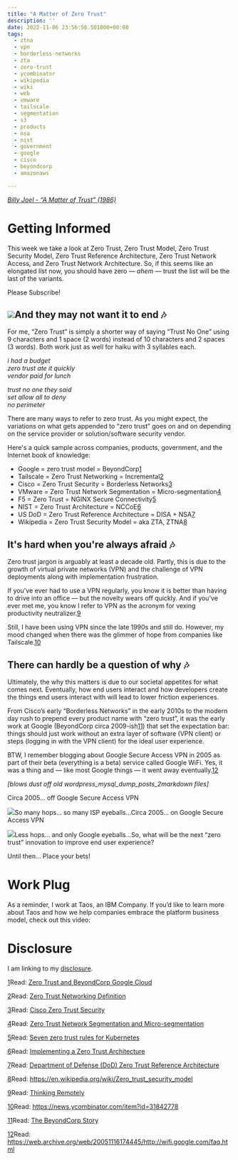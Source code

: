 ```yaml
---
title: "A Matter of Zero Trust"
description: ''
date: 2022-11-06 23:56:58.501000+00:00
tags:
  - ztna
  - vpn
  - borderless-networks
  - zta
  - zero-trust
  - ycombinator
  - wikipedia
  - wiki
  - web
  - vmware
  - tailscale
  - segmentation
  - s3
  - products
  - nsa
  - nist
  - government
  - google
  - cisco
  - beyondcorp
  - amazonaws

---
```


*[Billy Joel - “A Matter of Trust” (1986)](https://www.youtube.com/watch?v=6yYchgX1fMw)*

Getting Informed
================

This week we take a look at Zero Trust, Zero Trust Model, Zero Trust Security Model, Zero Trust Reference Architecture, Zero Trust Network Access, and Zero Trust Network Architecture. So, if this seems like an elongated list now, you should have zero *— ahem —* trust the list will be the last of the variants.

Please Subscribe!

[![](https://bucketeer-e05bbc84-baa3-437e-9518-adb32be77984.s3.amazonaws.com/public/images/400d3c16-90ab-4348-92bf-0121eec1aff1_940x788.png)](https://substackcdn.com/image/fetch/f_auto,q_auto:good,fl_progressive:steep/https%3A%2F%2Fbucketeer-e05bbc84-baa3-437e-9518-adb32be77984.s3.amazonaws.com%2Fpublic%2Fimages%2F400d3c16-90ab-4348-92bf-0121eec1aff1_940x788.png)And they may not want it to end 🎶
---------------------------------

For me, “Zero Trust” is simply a shorter way of saying “Trust No One” using 9 characters and 1 space (2 words) instead of 10 characters and 2 spaces (3 words). Both work just as well for haiku with 3 syllables each.

*i had a budget  
zero trust ate it quickly  
vendor paid for lunch*

*trust no one they said  
set allow all to deny  
no perimeter*

There are many ways to refer to zero trust. As you might expect, the variations on what gets appended to “zero trust” goes on and on depending on the service provider or solution/software security vendor.

Here's a quick sample across companies, products, government, and the Internet book of knowledge:

* Google = zero trust model = BeyondCorp[1](#footnote-1)
* Tailscale = Zero Trust Networking = Incremental[2](#footnote-2)
* Cisco = Zero Trust Security = Borderless Networks[3](#footnote-3)
* VMware = Zero Trust Network Segmentation = Micro-segmentation[4](#footnote-4)
* F5 = Zero Trust = NGINX Secure Connectivity[5](#footnote-5)
* NIST = Zero Trust Architecture = NCCoE[6](#footnote-6)
* US DoD = Zero Trust Reference Architecture = DISA + NSA[7](#footnote-7)
* Wikipedia = Zero Trust Security Model = aka ZTA, ZTNA[8](#footnote-8)

It's hard when you're always afraid 🎶
-------------------------------------

Zero trust jargon is arguably at least a decade old. Partly, this is due to the growth of virtual private networks (VPN) and the challenge of VPN deployments along with implementation frustration.

If you've ever had to use a VPN regularly, you know it is better than having to drive into an office — but the novelty wears off quickly. And if you’ve ever met me, you know I refer to VPN as the acronym for vexing productivity neutralizer.[9](#footnote-9)

Still, I have been using VPN since the late 1990s and still do. However, my mood changed when there was the glimmer of hope from companies like Tailscale.[10](#footnote-10)

There can hardly be a question of why 🎶
---------------------------------------

Ultimately, the why this matters is due to our societal appetites for what comes next. Eventually, how end users interact and how developers create the things end users interact with will lead to lower friction experiences.

From Cisco’s early “Borderless Networks” in the early 2010s to the modern day rush to prepend every product name with “zero trust”, it was the early work at Google (BeyondCorp circa 2009-ish[11](#footnote-11)) that set the expectation bar: things should just work without an extra layer of software (VPN client) or steps (logging in with the VPN client) for the ideal user experience.

BTW, I remember blogging about Google Secure Access VPN in 2005 as part of their beta (everything is a beta) service called Google WiFi. Yes, it was a thing and — like most Google things — it went away eventually.[12](#footnote-12)

*[blows dust off old wordpress\_mysql\_dump\_posts\_2markdown files]* 

Circa 2005… off Google Secure Access VPN

[![](https://bucketeer-e05bbc84-baa3-437e-9518-adb32be77984.s3.amazonaws.com/public/images/09b59fcf-7557-423d-a013-3d8d4d00ec1e_1714x804.png)](https://substackcdn.com/image/fetch/f_auto,q_auto:good,fl_progressive:steep/https%3A%2F%2Fbucketeer-e05bbc84-baa3-437e-9518-adb32be77984.s3.amazonaws.com%2Fpublic%2Fimages%2F09b59fcf-7557-423d-a013-3d8d4d00ec1e_1714x804.png)So many hops… so many ISP eyeballs…Circa 2005… on Google Secure Access VPN

[![](https://bucketeer-e05bbc84-baa3-437e-9518-adb32be77984.s3.amazonaws.com/public/images/f21f793b-f01f-465f-875c-65729b40e67e_1732x528.png)](https://substackcdn.com/image/fetch/f_auto,q_auto:good,fl_progressive:steep/https%3A%2F%2Fbucketeer-e05bbc84-baa3-437e-9518-adb32be77984.s3.amazonaws.com%2Fpublic%2Fimages%2Ff21f793b-f01f-465f-875c-65729b40e67e_1732x528.png)Less hops… and only Google eyeballs…So, what will be the next “zero trust” innovation to improve end user experience?

Until then… Place your bets!

Work Plug
=========

As a reminder, I work at Taos, an IBM Company. If you’d like to learn more about Taos and how we help companies embrace the platform business model, check out this video:

Disclosure
==========

I am linking to my [disclosure](https://jaycuthrell.com/disclosure/?utm_campaign=Fudge%20Sunday&utm_medium=email&utm_source=Revue%20newsletter).

[1](#footnote-anchor-1)Read: [Zero Trust and BeyondCorp Google Cloud](https://cloud.google.com/blog/topics/developers-practitioners/zero-trust-and-beyondcorp-google-cloud)

[2](#footnote-anchor-2)Read: [Zero Trust Networking Definition](https://tailscale.com/kb/1123/zero-trust/)

[3](#footnote-anchor-3)Read: [Cisco Zero Trust Security](https://www.cisco.com/c/en_sg/products/security/zero-trust.html)

[4](#footnote-anchor-4)Read: [Zero Trust Network Segmentation and Micro-segmentation](https://www.vmware.com/solutions/micro-segmentation.html)

[5](#footnote-anchor-5)Read: [Seven zero trust rules for Kubernetes](https://www.cncf.io/blog/2022/11/04/seven-zero-trust-rules-for-kubernetes/)

[6](#footnote-anchor-6)Read: [Implementing a Zero Trust Architecture](https://www.nccoe.nist.gov/projects/implementing-zero-trust-architecture)

[7](#footnote-anchor-7)Read: [Department of Defense (DoD) Zero Trust Reference Architecture](https://dodcio.defense.gov/Portals/0/Documents/Library/(U)ZT_RA_v2.0(U)_Sep22.pdf)

[8](#footnote-anchor-8)Read: <https://en.wikipedia.org/wiki/Zero_trust_security_model>

[9](#footnote-anchor-9)Read: [Thinking Remotely](https://fudge.org/archive/thinking-remotely/)

[10](#footnote-anchor-10)Read: <https://news.ycombinator.com/item?id=31842778>

[11](#footnote-anchor-11)Read: [The BeyondCorp Story](https://www.beyondcorp.com)

[12](#footnote-anchor-12)Read: <https://web.archive.org/web/20051116174445/http://wifi.google.com/faq.html>

